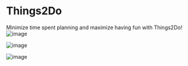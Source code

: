# Things2Do
Minimize time spent planning and maximize having fun with Things2Do!
![image](https://user-images.githubusercontent.com/46271636/212544238-73c8032c-66fe-40a3-a294-8a754161f42d.png)

![image](https://user-images.githubusercontent.com/46271636/212544261-2ec3318d-44dd-4ccf-b1c6-74583a6d6b2c.png)

![image](https://user-images.githubusercontent.com/46271636/212552274-7370af77-121c-4c53-8e4a-a519dd698df3.png)


